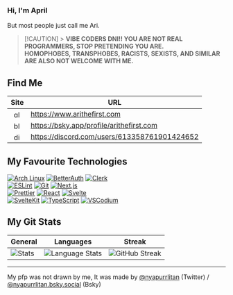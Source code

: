 ### Hi, I'm April

But most people just call me Ari.

> [!CAUTION] > **VIBE CODERS DNI!! YOU ARE NOT REAL PROGRAMMERS, STOP PRETENDING YOU ARE.**<br> **HOMOPHOBES, TRANSPHOBES, RACISTS, SEXISTS, AND SIMILAR ARE ALSO NOT WELCOME WITH ME.**

## Find Me

| Site                                                                                                                                                   | URL                                          |
| ------------------------------------------------------------------------------------------------------------------------------------------------------ | -------------------------------------------- |
| <div style="display: flex; justify-content: center; align-items: center; height: 100%;"> <img src="https://icons.veryicon.com/png/o/miscellaneous/base-icon-library-1/internet-54.png" alt="globe icon" width="16px"> </div> | https://www.arithefirst.com                  |
| <div style="display: flex; justify-content: center; align-items: center; height: 100%;"> <img src="https://cdn.simpleicons.org/bluesky" alt="bluesky logo" width="16px"> </div>                                                                       | https://bsky.app/profile/arithefirst.com     |
| <div style="display: flex; justify-content: center; align-items: center; height: 100%;"> <img src="https://cdn.simpleicons.org/discord" alt="discord logo" width="16px"> </div>                                                                       | https://discord.com/users/613358761901424652 |

## My Favourite Technologies

[![Arch Linux](https://img.shields.io/badge/Arch%20Linux-%231793D1.svg?style=for-the-badge&logo=archlinux&logoColor=white)](https://archlinux.org/)
[![BetterAuth](https://img.shields.io/badge/BetterAuth-%23000000.svg?style=for-the-badge&logo=auth0&logoColor=white)](https://betterauth.dev/)
[![Clerk](https://img.shields.io/badge/Clerk-%23615AEF.svg?style=for-the-badge&logo=clerk&logoColor=white)](https://clerk.com/)<br>
[![ESLint](https://img.shields.io/badge/ESLint-%234A154B.svg?style=for-the-badge&logo=eslint&logoColor=white)](https://eslint.org/)
[![Git](https://img.shields.io/badge/Git-%23F05032.svg?style=for-the-badge&logo=git&logoColor=white)](https://git-scm.com/)
[![Next.js](https://img.shields.io/badge/Next.js-%23000000.svg?style=for-the-badge&logo=nextdotjs&logoColor=white)](https://nextjs.org/)<br>
[![Prettier](https://img.shields.io/badge/Prettier-%23F7B93E.svg?style=for-the-badge&logo=prettier&logoColor=black)](https://prettier.io/)
[![React](https://img.shields.io/badge/React-%2320232a.svg?style=for-the-badge&logo=react&logoColor=%2361DAFB)](https://react.dev/)
[![Svelte](https://img.shields.io/badge/Svelte-%23FF3E00.svg?style=for-the-badge&logo=svelte&logoColor=white)](https://svelte.dev/)<br>
[![SvelteKit](https://img.shields.io/badge/SvelteKit-%23FF3E00.svg?style=for-the-badge&logo=svelte&logoColor=white)](https://kit.svelte.dev/)
[![TypeScript](https://img.shields.io/badge/TypeScript-%232F74C0.svg?style=for-the-badge&logo=typescript&logoColor=white)](https://www.typescriptlang.org/)
[![VSCodium](https://img.shields.io/badge/VSCodium-%232C6FC1.svg?style=for-the-badge&logo=vscodium&logoColor=white)](https://vscodium.com/)

## My Git Stats

| General                                                                                                                                                                                                                                          | Languages                                                                                                                                                                                                                                                                           | Streak                                                                                                                                                                                                                                                                                                                |
| ------------------------------------------------------------------------------------------------------------------------------------------------------------------------------------------------------------------------------------------------ | ----------------------------------------------------------------------------------------------------------------------------------------------------------------------------------------------------------------------------------------------------------------------------------- | --------------------------------------------------------------------------------------------------------------------------------------------------------------------------------------------------------------------------------------------------------------------------------------------------------------------- |
| ![Stats](https://github-readme-stats.vercel.app/api?username=arithefirst&show_icons=true&locale=en&theme=transparent&title_color=CDD6F4&text_color=CDD6F4&border_color=45475a&icon_color=CBA6F7&hide_rank=true&bg_color=69696900&card_width=320) | ![Language Stats](https://github-readme-stats.vercel.app/api/top-langs/?username=arithefirst&layout=compact&show_icons=true&locale=en&theme=transparent&title_color=CDD6F4&text_color=CDD6F4&border_color=45475a&icon_color=CBA6F7&hide_rank=true&bg_color=69696900&card_width=320) | ![GitHub Streak](https://github-readme-streak-stats-mu-three.vercel.app/?user=arithefirst&border=45475a&background=69696900&ring=CBA6F7&fire=CBA6F7&dates=CDD6F4&currStreakLabel=CBA6F7&currStreakNum=CBA6F7&sideNums=CBA6F7&sideLabels=CBA6F7&hide_total_contributions=true&hide_longest_streak=true&card_width=150) |

---

My pfp was not drawn by me, It was made by [@nyapurrlitan](https://www.twitter.com/nyapurrlitan) (Twitter) / [@nyapurrlitan.bsky.social](https://bsky.app/profile/did:plc:szgqicncwcoo5q4xij5xtjdb) (Bsky)
